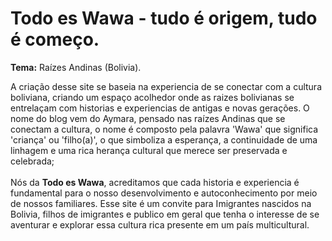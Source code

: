 # Todo es Wawa - tudo é origem, tudo é começo.
<span><b>Tema:</b></span> Raízes Andinas (Bolivia). <img src="https://cdn-icons-png.freepik.com/512/3416/3416732.png" style="width: 1px; height: 1px;" alt="img-desc"> 

A criação desse site se baseia na experiencia de se conectar com a cultura boliviana, criando um espaço acolhedor onde as raizes bolivianas se entrelaçam com historias e experiencias de antigas e novas gerações. O nome do blog vem do Aymara, pensado nas raízes Andinas que se conectam a cultura, o nome é composto pela palavra 'Wawa' que significa 'criança' ou 'filho(a)', o que simboliza a esperança, a continuidade de uma linhagem e uma rica herança cultural que merece ser preservada e celebrada;<br><br>
Nós da <b>Todo es Wawa</b>, acreditamos que cada historia e experiencia é fundamental para o nosso desenvolvimento e autoconhecimento por meio de nossos familiares. Esse site é um convite para Imigrantes nascidos na Bolivia, filhos de imigrantes e publico em geral que tenha o interesse de se aventurar e explorar essa cultura rica presente em um país multicultural.
